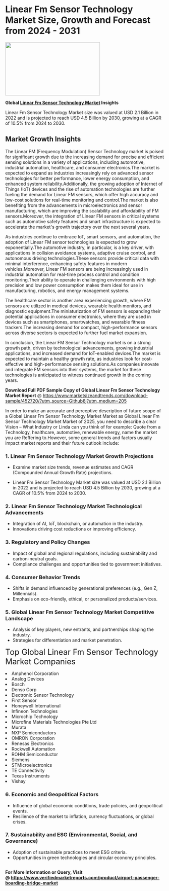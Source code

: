 <H1>Linear Fm Sensor Technology Market Size, Growth and Forecast from 2024 - 2031</H1><img class="aligncenter size-medium wp-image-584254" src="https://thirdeyenews.in/wp-content/uploads/2024/09/Global-Market-Research-300x168.jpeg" alt="" width="300" height="168" /><p><strong>Global&nbsp;<a href="https://www.marketsizeandtrends.com/download-sample/452720/?utm_source=Github8j?utm_medium=205">Linear Fm Sensor Technology Market</a> Insights</strong></p><p>Linear Fm Sensor Technology Market size was valued at USD 2.1 Billion in 2022 and is projected to reach USD 4.5 Billion by 2030, growing at a CAGR of 10.5% from 2024 to 2030.</p><p><h2>Market Growth Insights</h2> <p>The Linear FM (Frequency Modulation) Sensor Technology market is poised for significant growth due to the increasing demand for precise and efficient sensing solutions in a variety of applications, including automotive, industrial automation, healthcare, and consumer electronics.The market is expected to expand as industries increasingly rely on advanced sensor technologies for better performance, lower energy consumption, and enhanced system reliability.Additionally, the growing adoption of Internet of Things (IoT) devices and the rise of automation technologies are further fueling the demand for Linear FM sensors, which offer high accuracy and low-cost solutions for real-time monitoring and control.The market is also benefiting from the advancements in microelectronics and sensor manufacturing, which are improving the scalability and affordability of FM sensors.Moreover, the integration of Linear FM sensors in critical systems such as automotive safety features and smart infrastructure is expected to accelerate the market's growth trajectory over the next several years.</p> <p>As industries continue to embrace IoT, smart sensors, and automation, the adoption of Linear FM sensor technologies is expected to grow exponentially.The automotive industry, in particular, is a key driver, with applications in collision avoidance systems, adaptive cruise control, and autonomous driving technologies.These sensors provide critical data with minimal interference, enhancing safety features in modern vehicles.Moreover, Linear FM sensors are being increasingly used in industrial automation for real-time process control and condition monitoring.Their ability to operate in challenging environments with high precision and low power consumption makes them ideal for use in manufacturing, robotics, and energy management systems.</p> <p>The healthcare sector is another area experiencing growth, where FM sensors are utilized in medical devices, wearable health monitors, and diagnostic equipment.The miniaturization of FM sensors is expanding their potential applications in consumer electronics, where they are used in devices such as smartphones, smartwatches, and wearable fitness trackers.The increasing demand for compact, high-performance sensors across diverse sectors is expected to further fuel market expansion.</p> <p>In conclusion, the Linear FM Sensor Technology market is on a strong growth path, driven by technological advancements, growing industrial applications, and increased demand for IoT-enabled devices.The market is expected to maintain a healthy growth rate, as industries look for cost-effective and high-performance sensing solutions.As companies innovate and integrate FM sensors into their systems, the market for these technologies is anticipated to witness continued growth in the coming years.</p> <p><span class=""><strong>Download Full PDF Sample Copy of Global Linear Fm Sensor Technology Market Report</strong> @ <a href="https://www.marketsizeandtrends.com/download-sample/452720/?utm_source=Github8j?utm_medium=205" target="_blank">https://www.marketsizeandtrends.com/download-sample/452720/?utm_source=Github8j?utm_medium=205</a></span></p><p>In order to make an accurate and perceptive description of future scope of a Global&nbsp;Linear Fm Sensor Technology Market Market as Global&nbsp;Linear Fm Sensor Technology Market Market of 2025, you need to describe a clear Vision &ndash; What Industry or Linda can you think of for example: Quote from a Technology, healthcare, automotive, renewable energy, name the market you are Reffering to.However, some general trends and factors usually impact market reports and their future outlook include:</p><h3>1.&nbsp;<strong>Linear Fm Sensor Technology Market Growth Projections</strong></h3><ul><li>Examine market size trends, revenue estimates and CAGR (Compounded Annual Growth Rate) projections.</li><li><p>Linear Fm Sensor Technology Market size was valued at USD 2.1 Billion in 2022 and is projected to reach USD 4.5 Billion by 2030, growing at a CAGR of 10.5% from 2024 to 2030.</p></li></ul><h3>2.&nbsp;<strong>Linear Fm Sensor Technology Market Technological Advancements</strong></h3><ul><li>Integration of AI, IoT, blockchain, or automation in the industry.</li><li>Innovations driving cost reductions or improving efficiency.</li></ul><h3>3.&nbsp;<strong>Regulatory and Policy Changes</strong></h3><ul><li>Impact of global and regional regulations, including sustainability and carbon-neutral goals.</li><li>Compliance challenges and opportunities tied to government initiatives.</li></ul><h3>4.&nbsp;<strong>Consumer Behavior Trends</strong></h3><ul><li>Shifts in demand influenced by generational preferences (e.g., Gen Z, Millennials).</li><li>Emphasis on eco-friendly, ethical, or personalized products/services.</li></ul><h3>5.&nbsp;<strong>Global Linear Fm Sensor Technology Market Competitive Landscape</strong></h3><ul><li>Analysis of key players, new entrants, and partnerships shaping the industry.</li><li>Strategies for differentiation and market penetration.</li></ul><p data-pm-slice="1 1 []"><span style="color: inherit; font-family: inherit; font-size: 25px;">Top Global Linear Fm Sensor Technology Market Companies</span></p><div class="" data-test-id=""><p><li>Amphenol Corporation</li><li> Analog Devices</li><li> Bosch</li><li> Denso Corp</li><li> Electronic Sensor Technology</li><li> First Sensor</li><li> Honeywell International</li><li> Infineon Technologies</li><li> Microchip Technology</li><li> Microfine Materials Technologies Pte Ltd</li><li> Murata</li><li> NXP Semiconductors</li><li> OMRON Corporation</li><li> Renesas Electronics</li><li> Rockwell Automation</li><li> ROHM Semiconductor</li><li> Siemens</li><li> STMicroelectronics</li><li> TE Connectivity</li><li> Texas Instruments</li><li> Vishay</li></p></div><h3>6.&nbsp;<strong>Economic and Geopolitical Factors</strong></h3><ul><li>Influence of global economic conditions, trade policies, and geopolitical events.</li><li>Resilience of the market to inflation, currency fluctuations, or global crises.</li></ul><h3>7.&nbsp;<strong>Sustainability and ESG (Environmental, Social, and Governance)</strong></h3><ul><li>Adoption of sustainable practices to meet ESG criteria.</li><li>Opportunities in green technologies and circular economy principles.</li></ul><h2><strong style="font-size: 14px;">For More Information or Query, Visit @&nbsp;</strong><a style="background-color: #ffffff; font-size: 14px;" href="https://www.marketsizeandtrends.com/report/linear-fm-sensor-technology-market/" target="_blank">https://www.verifiedmarketreports.com/product/airport-passenger-boarding-bridge-market</a></h2>